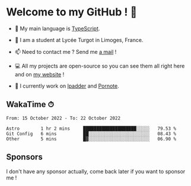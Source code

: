 # Welcome to my GitHub ! 🌃

- 🔭 My main language is [TypeScript](https://www.typescriptlang.org/).

- 🌱 I am a student at Lycée Turgot in Limoges, France.

- 📫 Need to contact me ? Send me <a href="mailto:mikkel@milescode.dev">a mail</a> !

- 💻 All my projects are open-source so you can see them all right here and on <a href="https://www.vexcited.ml">my website</a> !

- 👀 I currently work on [lpadder](https://github.com/Vexcited/lpadder) and [Pornote](https://github.com/Vexcited/Pornote).

## WakaTime ⏱

<!--START_SECTION:waka-->

```text
From: 15 October 2022 - To: 22 October 2022

Astro        1 hr 2 mins     ████████████████████░░░░░   79.53 %
Git Config   6 mins          ██░░░░░░░░░░░░░░░░░░░░░░░   08.43 %
Other        5 mins          █▓░░░░░░░░░░░░░░░░░░░░░░░   06.90 %
```

<!--END_SECTION:waka-->

## Sponsors

I don't have any sponsor actually, come back later if you want to sponsor me !
